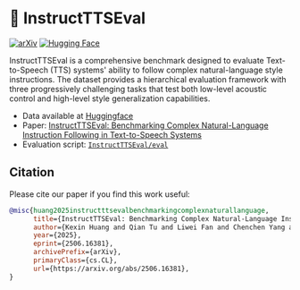 # 💬 InstructTTSEval
[![arXiv](https://img.shields.io/badge/arXiv-2506.16381-b31b1b.svg)](https://arxiv.org/abs/2506.16381)
[![Hugging Face](https://img.shields.io/badge/%F0%9F%A4%97%20Hugging%20Face-Dataset-blue)](https://huggingface.co/datasets/CaasiHUANG/InstructTTSEval)

InstructTTSEval is a comprehensive benchmark designed to evaluate Text-to-Speech (TTS) systems' ability to follow complex natural-language style instructions. The dataset provides a hierarchical evaluation framework with three progressively challenging tasks that test both low-level acoustic control and high-level style generalization capabilities.

- Data available at [Huggingface](https://huggingface.co/datasets/CaasiHUANG/InstructTTSEval)
- Paper: [InstructTTSEval: Benchmarking Complex Natural-Language Instruction Following in Text-to-Speech Systems](https://arxiv.org/pdf/2506.16381)
- Evaluation script: [`InstructTTSEval/eval`](https://github.com/KexinHUANG19/InstructTTSEval/tree/main/eval)

## Citation
Please cite our paper if you find this work useful:
```bibtex
@misc{huang2025instructttsevalbenchmarkingcomplexnaturallanguage,
      title={InstructTTSEval: Benchmarking Complex Natural-Language Instruction Following in Text-to-Speech Systems}, 
      author={Kexin Huang and Qian Tu and Liwei Fan and Chenchen Yang and Dong Zhang and Shimin Li and Zhaoye Fei and Qinyuan Cheng and Xipeng Qiu},
      year={2025},
      eprint={2506.16381},
      archivePrefix={arXiv},
      primaryClass={cs.CL},
      url={https://arxiv.org/abs/2506.16381}, 
}
```
